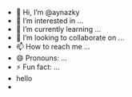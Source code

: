 - 👋 Hi, I’m @aynazky
- 👀 I’m interested in ...
- 🌱 I’m currently learning ...
- 💞️ I’m looking to collaborate on ...
- 📫 How to reach me ...
- 😄 Pronouns: ...
- ⚡ Fun fact: ...
- hello
- 

<!---
aynazky/aynazky is a ✨ special ✨ repository because its `README.md` (this file) appears on your GitHub profile.
You can click the Preview link to take a look at your changes.
--->
